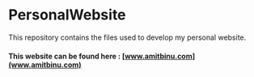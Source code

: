 # PersonalWebsite
This repository contains the files used to develop my personal website.

#### This website can be found here :  [www.amitbinu.com](www.amitbinu.com)

